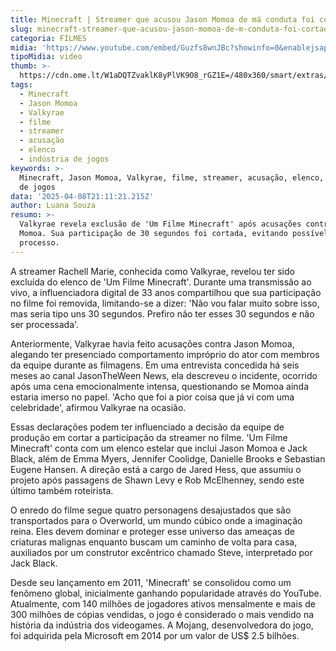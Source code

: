 ```yaml
---
title: Minecraft | Streamer que acusou Jason Momoa de má conduta foi cortada do filme
slug: minecraft-streamer-que-acusou-jason-momoa-de-m-conduta-foi-cortada-do-filme
categoria: FILMES
midia: 'https://www.youtube.com/embed/Guzfs8wnJBc?showinfo=0&enablejsapi=1'
tipoMidia: video
thumb: >-
  https://cdn.ome.lt/W1aDQTZvaklK8yPlVK9O8_rGZ1E=/480x360/smart/extras/conteudos/Captura_de_tela_2025-04-08_173148.png
tags:
  - Minecraft
  - Jason Momoa
  - Valkyrae
  - filme
  - streamer
  - acusação
  - elenco
  - indústria de jogos
keywords: >-
  Minecraft, Jason Momoa, Valkyrae, filme, streamer, acusação, elenco, indústria
  de jogos
data: '2025-04-08T21:11:21.215Z'
author: Luana Souza
resumo: >-
  Valkyrae revela exclusão de 'Um Filme Minecraft' após acusações contra Jason
  Momoa. Sua participação de 30 segundos foi cortada, evitando possível
  processo.
---
```


A streamer Rachell Marie, conhecida como Valkyrae, revelou ter sido excluída do elenco de 'Um Filme Minecraft'. Durante uma transmissão ao vivo, a influenciadora digital de 33 anos compartilhou que sua participação no filme foi removida, limitando-se a dizer: 'Não vou falar muito sobre isso, mas seria tipo uns 30 segundos. Prefiro não ter esses 30 segundos e não ser processada'.

Anteriormente, Valkyrae havia feito acusações contra Jason Momoa, alegando ter presenciado comportamento impróprio do ator com membros da equipe durante as filmagens. Em uma entrevista concedida há seis meses ao canal JasonTheWeen News, ela descreveu o incidente, ocorrido após uma cena emocionalmente intensa, questionando se Momoa ainda estaria imerso no papel. 'Acho que foi a pior coisa que já vi com uma celebridade', afirmou Valkyrae na ocasião.

Essas declarações podem ter influenciado a decisão da equipe de produção em cortar a participação da streamer no filme. 'Um Filme Minecraft' conta com um elenco estelar que inclui Jason Momoa e Jack Black, além de Emma Myers, Jennifer Coolidge, Danielle Brooks e Sebastian Eugene Hansen. A direção está a cargo de Jared Hess, que assumiu o projeto após passagens de Shawn Levy e Rob McElhenney, sendo este último também roteirista.

O enredo do filme segue quatro personagens desajustados que são transportados para o Overworld, um mundo cúbico onde a imaginação reina. Eles devem dominar e proteger esse universo das ameaças de criaturas malignas enquanto buscam um caminho de volta para casa, auxiliados por um construtor excêntrico chamado Steve, interpretado por Jack Black.

Desde seu lançamento em 2011, 'Minecraft' se consolidou como um fenômeno global, inicialmente ganhando popularidade através do YouTube. Atualmente, com 140 milhões de jogadores ativos mensalmente e mais de 300 milhões de cópias vendidas, o jogo é considerado o mais vendido na história da indústria dos videogames. A Mojang, desenvolvedora do jogo, foi adquirida pela Microsoft em 2014 por um valor de US$ 2.5 bilhões.
